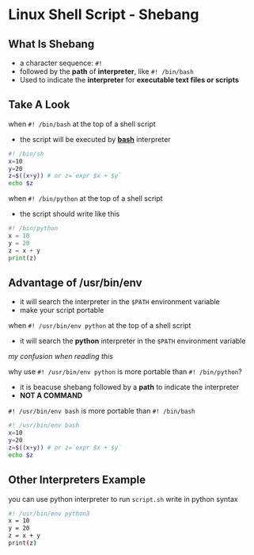 # Linux Shell Script - Shebang

## What Is Shebang

- a character sequence: `#!`
- followed by the **path** of **interpreter**, like `#! /bin/bash`
- Used to indicate the **interpreter** for **executable text files or scripts**

## Take A Look

when `#! /bin/bash` at the top of a shell script

- the script will be executed by [**bash**](linux_bash.md) interpreter

```sh
#! /bin/sh
x=10
y=20
z=$((x+y)) # or z=`expr $x + $y`
echo $z
```

when `#! /bin/python` at the top of a shell script

- the script should write like this

```py
#! /bin/python
x = 10
y = 20
z = x + y
print(z)
```

## Advantage of /usr/bin/env

- it will search the interpreter in the `$PATH` environment variable
- make your script portable

when `#! /usr/bin/env python` at the top of a shell script

- it will search the **python** interpreter in the `$PATH` environment variable

*my confusion when reading this*

why use `#! /usr/bin/env python` is more portable than `#! /bin/python`?

- it is beacuse shebang followed by a **path** to indicate the interpreter
- **NOT A COMMAND**

`#! /usr/bin/env bash` is more portable than `#! /bin/bash`

```sh
#! /usr/bin/env bash
x=10
y=20
z=$((x+y)) # or z=`expr $x + $y`
echo $z
```

## Other Interpreters Example

you can use python interpreter to run `script.sh` write in python syntax

```sh
#! /usr/bin/env python3
x = 10
y = 20
z = x + y
print(z)
```
